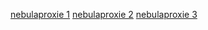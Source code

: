 [nebulaproxie 1](https://nebulaproxy.christopherbu17.repl.co/)
[nebulaproxie 2](https://nebulaproxy-1.christopherbu17.repl.co/)
[nebulaproxie 3](https://nebulaproxy-2.christopherbu17.repl.co/)
